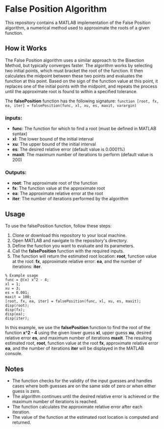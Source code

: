 # False Position Algorithm

This repository contains a MATLAB implementation of the False Position algorithm, a numerical method used to approximate the roots of a given function.

## How it Works
The False Position algorithm uses a similar approach to the Bisection Method, but typically converges faster. The algorithm works by selecting two initial points, which must bracket the root of the function. It then calculates the midpoint between these two points and evaluates the function at this point. Based on the sign of the function value at this point, it replaces one of the initial points with the midpoint, and repeats the process until the approximate root is found to within a specified tolerance.

The **falsePosition** function has the following signature:
`function [root, fx, ea, iter] = falsePosition(func, xl, xu, es, maxit, varargin)`


### inputs:

- **func**: The function for which to find a root (must be defined in MATLAB syntax)
- **xl**: The lower bound of the initial interval
- **xu**: The upper bound of the initial interval
- **es**: The desired relative error (default value is 0.0001%)
- **maxit**: The maximum number of iterations to perform (default value is 200)  

### Outputs:

- **root**: The approximate root of the function
- **fx**: The function value at the approximate root
- **ea**: The approximate relative error at the root
- **iter**: The number of iterations performed by the algorithm

## Usage 

To use the falsePosition function, follow these steps:

1. Clone or download this repository to your local machine.
2. Open MATLAB and navigate to the repository's directory.
3. Define the function you want to evaluate and its parameters.
4. Call the **falsePosition** function with the required inputs.
5. The function will return the estimated root location: **root**, function value at the root: **fx**, approximate relative error: **ea**, and the number of iterations: **iter**.

```
% Example usage
func = @(x) x^2 - 4;
xl = 1;
xu = 3;
es = 0.001;
maxit = 100;
[root, fx, ea, iter] = falsePosition(func, xl, xu, es, maxit);
disp(root);
disp(fx);
disp(ea);
disp(iter);
```

In this example, we use the **falsePosition** function to find the root of the function **x^2 - 4** using the given lower guess **xl**, upper guess **xu**, desired relative error **es**, and maximum number of iterations **maxit**. The resulting estimated root, **root**, function value at the root **fx**, approximate relative error **ea**, and the number of iterations **iter** will be displayed in the MATLAB console.

## Notes

- The function checks for the validity of the input guesses and handles cases where both guesses are on the same side of zero or when either guess is zero.
- The algorithm continues until the desired relative error is achieved or the maximum number of iterations is reached.
- The function calculates the approximate relative error after each iteration.
- The value of the function at the estimated root location is computed and returned.



 

